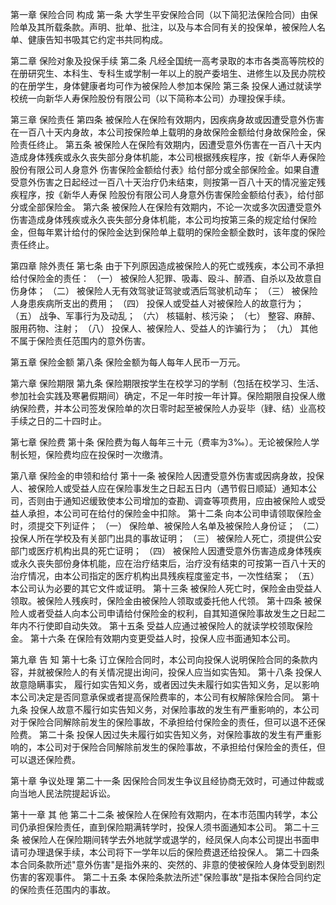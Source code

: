 
 


第一章 
保险合同
构成
第一条 大学生平安保险合同（以下简犯法保险合同）由保险单及其所载条款。声明、批单、批注，以及与本合同有关的投保单，被保险人名单、健康告知书吸其它约定书共同构成。

第二章 保险对象及投保手续
第二条 凡经全国统一高考录取的本市各类高等院校的在册研究生、本科生、专科生或学制一年以上的脱产委培生、进修生以及民办院校的在册学生，身体健康者均可作为被保险人参加本保险
第三条 投保人通过就读学校统一向新华人寿保险股份有限公司（以下简称本公司）办理投保手续。

第三章 保险责任
第四条 被保险人在保险有效期内，因疾病身故或因遭受意外伤害在一百八十天内身故，本公司按保险单上载明的身故保险金额给付身故保险金，保险责任终止。
第五条 被保险人在保险有效期内，因遭受意外伤害在一百八十天内造成身体残疾或永久丧失部分身体机能，本公司根据残疾程序，按《新华人寿保险股份有限公司人身意外 伤害保险金额给付表》给付部分或全部保险金。如果自遭受意外伤害之日起经过一百八十天治疗仍未结束，则按第一百八十天的情况鉴定残疾程序，按《新华人寿保 险股份有限公司人身意外伤害保险金额给付表》，给付部分或全部保险金。
第六条 被保险人在保险有效期内，不论一次或多次因遭受意外伤害造成身体残疾或永久丧失部分身体机能，本公司均按第三条的规定给付保险金，但每年累计给付的保险金达到保险单上载明的保险金额全数时，该年度的保险责任终止。

第四章 除外责任
第七条 由于下列原因造成被保险人的死亡或残疾，本公司不承担给付保险金的责任：
（一） 被保险人犯罪、吸毒、殴斗、醉酒、自杀以及故意自伤身体；
（二） 被保险人无有效驾驶证驾驶或洒后驾驶机动车；
（三） 被保险人身患疾病所支出的费用；
（四） 投保人或受益人对被保险人的故意行为；
（五） 战争、军事行为及动乱；
（六） 核辐射、核污染；
（七） 整容、麻醉、服用药物、注射；
（八） 投保人、被保险人、受益人的诈骗行为；
（九） 其他不属于保险责任范围内的意外伤害。

第五章 保险金额
第八条 保险金额为每人每年人民币一万元。

第六章 保险期限
第九条 保险期限按学生在校学习的学制（包括在校学习、生活、参加社会实践及寒暑假期间）确定，不足一年时按一年计算。保险期限自投保人缴纳保险费，并本公司签发保险单的次日零时起至被保险人办妥毕（肄、结）业高校手续之日的二十四时止。

第七章 保险费
第十条 保险费为每人每年三十元（费率为3‰）。无论被保险人学制长短，保险费均应在投保时一次缴清。

第八章 保险金的申领和给付
第十一条 被保险人因遭受意外伤害或因病身故，投保人、被保险人或受益人应在保险事发生之日起五日内（遇节假日顺延）通知本公司，否则由于通知迟缓致使本公司增加的查勘、调查等项费用，应由被保险人或受益人承担，本公司可在给付的保险金中扣除。
第十二条 向本公司申请领取保险金时，须提交下列证件；
（一） 保险单、被保险人名单及被保险人身份证；
（二） 投保人所在学校及有关部门出具的事故证明；
（三） 被保险人死亡，须提供公安部门或医疗机构出具的死亡证明；
（四） 被保险人因遭受意外伤害造成身体残疾或永久丧失部份身体机能，应在治疗结束后，治疗没有结束的可按第一百八十天的治疗情况，由本公司指定的医疗机构出具残疾程度鉴定书，一次性结案；
（五） 本公司认为必要的其它文件或证明。
第十三条 被保险人死亡时，保险金由受益人领取。被保险人残疾时，保险金由被保险人领取或委托他人代领。
第十四条 被保险人或者受益人向本公司申请给付保险金的权利，自其知道保险事故发生之日起二年内不行使即自动失效。
第十五条 受益人应通过被保险人的就读学校领取保险金。
第十六条 在保险有效期内变更受益人时，投保人应书面通知本公司。

第九章 告 知
第十七条 订立保险合同时，本公司向投保人说明保险合同的条款内容，并就被保险人的有关情况提出询问，投保人应当如实告知。
第十八条 投保人故意隐瞒事实， 履行如实告知义务，或者因过失未履行如实告知义务，足以影响本公司决定是否同意承保或者提高保险费率的，本公司有权解除保险合同。
第十九条 投保人故意不履行如实告知义务，对保险事故的发生有严重影响的，本公司对于保险合同解除前发生的保险事故，不承担给付保险金的责任，但可以退不还保险费。
第二十条 投保人因过失未履行如实告知义务，对保险事故的发生有严重影响的，本公司对于保险合同解除前发生的保险事故，不承担给付保险金的责任，但可以退还保险费。

第十章 争议处理
第二十一条 因保险合同发生争议且经协商无效时，可通过仲裁或向当地人民法院提起诉讼。

第十一章 其 他
第二十二条 被保险人在保险有效期内，在本市范围内转学，本公司仍承担保险责任，直到保险期满转学时，投保人须书面通知本公司。
第二十三条 被保险人在保险期间转学去外地就学或退学的，经凤保人向本公司提出书面申请可办理退保手续，本公司将下一学年以后的保险费退还给投保人。
第二十四条 本合同条款所述\"意外伤害\"是指外来的、突然的、非意的使被保险人身体受到剧烈伤害的客观事件。
第二十五条 本保险条款法所述\"保险事故\"是指本保险合同约定的保险责任范围内的事故。


 


 

 
 
 
 
 
  


  
 

  


  


  
 
 
 
 

